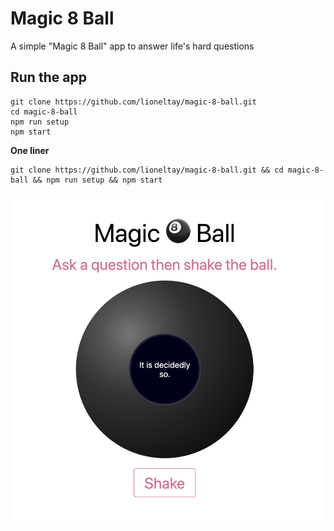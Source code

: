 # Magic 8 Ball

A simple "Magic 8 Ball" app to answer life's hard questions

## Run the app

```
git clone https://github.com/lioneltay/magic-8-ball.git
cd magic-8-ball
npm run setup
npm start
```

**One liner**

```
git clone https://github.com/lioneltay/magic-8-ball.git && cd magic-8-ball && npm run setup && npm start
```

![](./screenshot.png)
